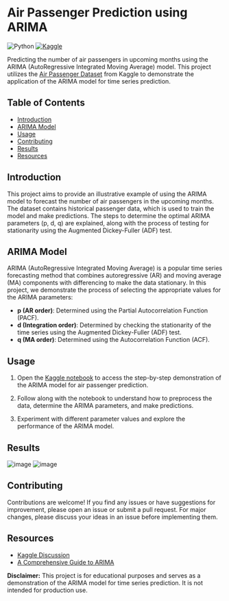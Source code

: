# Air Passenger Prediction using ARIMA

![Python](https://img.shields.io/badge/python-3.7%2B-blue)
[![Kaggle](https://img.shields.io/badge/notebook-Kaggle-blue)]([link-to-kaggle-notebook](https://www.kaggle.com/code/siddp6/air-passengers-monthly-prediction-using-arima/notebook?scriptVersionId=140384856))

Predicting the number of air passengers in upcoming months using the ARIMA (AutoRegressive Integrated Moving Average) model. This project utilizes the [Air Passenger Dataset](https://www.kaggle.com/datasets/rakannimer/air-passengers) from Kaggle to demonstrate the application of the ARIMA model for time series prediction.

## Table of Contents

- [Introduction](#introduction)
- [ARIMA Model](#arima-model)
- [Usage](#usage)
- [Contributing](#contributing)
- [Results](#results)
- [Resources](#resources)

## Introduction

This project aims to provide an illustrative example of using the ARIMA model to forecast the number of air passengers in the upcoming months. The dataset contains historical passenger data, which is used to train the model and make predictions. The steps to determine the optimal ARIMA parameters (p, d, q) are explained, along with the process of testing for stationarity using the Augmented Dickey-Fuller (ADF) test.

## ARIMA Model

ARIMA (AutoRegressive Integrated Moving Average) is a popular time series forecasting method that combines autoregressive (AR) and moving average (MA) components with differencing to make the data stationary. In this project, we demonstrate the process of selecting the appropriate values for the ARIMA parameters:
- **p (AR order)**: Determined using the Partial Autocorrelation Function (PACF).
- **d (Integration order)**: Determined by checking the stationarity of the time series using the Augmented Dickey-Fuller (ADF) test.
- **q (MA order)**: Determined using the Autocorrelation Function (ACF).


## Usage

1. Open the [Kaggle notebook](https://www.kaggle.com/code/siddp6/air-passengers-monthly-prediction-using-arima/notebook?scriptVersionId=140384856) to access the step-by-step demonstration of the ARIMA model for air passenger prediction.

2. Follow along with the notebook to understand how to preprocess the data, determine the ARIMA parameters, and make predictions.

3. Experiment with different parameter values and explore the performance of the ARIMA model.

## Results
![image](https://github.com/sidd6p/Air-Passengers-Prediction-ARIMA/assets/91800813/2055cd45-b062-451a-8f53-2439a4cce72c)
![image](https://github.com/sidd6p/Air-Passengers-Prediction-ARIMA/assets/91800813/1f5f6e6b-46ce-4f13-abbc-707cf748e786)


## Contributing

Contributions are welcome! If you find any issues or have suggestions for improvement, please open an issue or submit a pull request. For major changes, please discuss your ideas in an issue before implementing them.

## Resources

- [Kaggle Discussion](https://www.kaggle.com/discussions/general/432826)
- [A Comprehensive Guide to ARIMA](https://www.machinelearningplus.com/time-series/arima-model-time-series-forecasting-python/)


**Disclaimer:** This project is for educational purposes and serves as a demonstration of the ARIMA model for time series prediction. It is not intended for production use.


